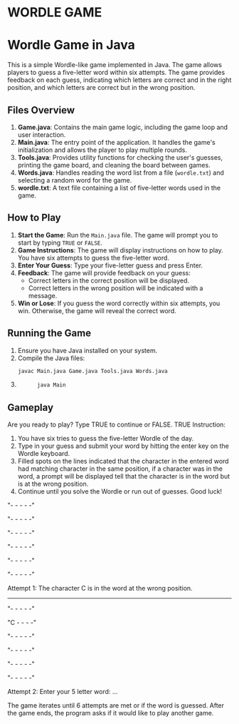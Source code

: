 # WORDLE GAME
# Wordle Game in Java

This is a simple Wordle-like game implemented in Java. The game allows players to guess a five-letter word within six attempts. The game provides feedback on each guess, indicating which letters are correct and in the right position, and which letters are correct but in the wrong position.

## Files Overview

1. **Game.java**: Contains the main game logic, including the game loop and user interaction.
2. **Main.java**: The entry point of the application. It handles the game's initialization and allows the player to play multiple rounds.
3. **Tools.java**: Provides utility functions for checking the user's guesses, printing the game board, and cleaning the board between games.
4. **Words.java**: Handles reading the word list from a file (`wordle.txt`) and selecting a random word for the game.
5. **wordle.txt**: A text file containing a list of five-letter words used in the game.

## How to Play

1. **Start the Game**: Run the `Main.java` file. The game will prompt you to start by typing `TRUE` or `FALSE`.
2. **Game Instructions**: The game will display instructions on how to play. You have six attempts to guess the five-letter word.
3. **Enter Your Guess**: Type your five-letter guess and press Enter.
4. **Feedback**: The game will provide feedback on your guess:
   - Correct letters in the correct position will be displayed.
   - Correct letters in the wrong position will be indicated with a message.
5. **Win or Lose**: If you guess the word correctly within six attempts, you win. Otherwise, the game will reveal the correct word.

## Running the Game

1. Ensure you have Java installed on your system.
2. Compile the Java files:
   ```bash
   javac Main.java Game.java Tools.java Words.java
3. ```bash
         java Main

## Gameplay

Are you ready to play? Type TRUE to continue or FALSE.
TRUE
Instruction: 
1. You have six tries to guess the five-letter Wordle of the day. 
2. Type in your guess and submit your word by hitting the enter key on the Wordle keyboard. 
3. Filled spots on the lines indicated that the character in the entered word had matching character in the same position, 
 if a character was in the word, a prompt will be displayed tell that the character is in the word but is at the 
 wrong position. 
4. Continue until you solve the Wordle or run out of guesses. Good luck! 

 "- - - - -"
 
 "- - - - -"
 
 "- - - - -"
 
 "- - - - -"
 
 "- - - - -"
 
 "- - - - -"

Attempt 1:
The character C is in the word at the wrong position.
______________________________________________________

 "- - - - -"
 
 "C - - - -"
 
 "- - - - -"
 
 "- - - - -"
 
 "- - - - -"
 
 "- - - - -"

Attempt 2:
Enter your 5 letter word: ...

The game iterates until 6 attempts are met or if the word is guessed. After the game ends, the program asks if it would like to play another game.

